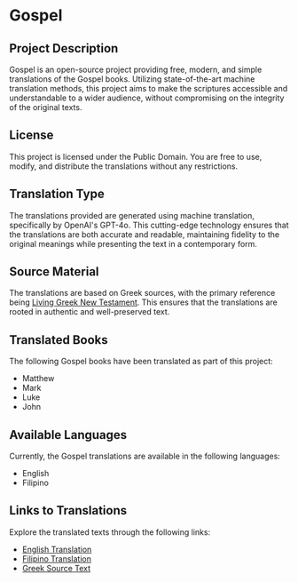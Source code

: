 # Gospel

## Project Description

Gospel is an open-source project providing free, modern, and simple translations of the Gospel books. Utilizing state-of-the-art machine translation methods, this project aims to make the scriptures accessible and understandable to a wider audience, without compromising on the integrity of the original texts.

## License

This project is licensed under the Public Domain. You are free to use, modify, and distribute the translations without any restrictions.

## Translation Type

The translations provided are generated using machine translation, specifically by OpenAI's GPT-4o. This cutting-edge technology ensures that the translations are both accurate and readable, maintaining fidelity to the original meanings while presenting the text in a contemporary form. 

## Source Material

The translations are based on Greek sources, with the primary reference being [Living Greek New Testament](https://www.livinggreeknt.org). This ensures that the translations are rooted in authentic and well-preserved text.

## Translated Books

The following Gospel books have been translated as part of this project:

- Matthew
- Mark
- Luke
- John

## Available Languages

Currently, the Gospel translations are available in the following languages:

- English
- Filipino

## Links to Translations

Explore the translated texts through the following links:

- [English Translation](/en2)
- [Filipino Translation](/fil2)
- [Greek Source Text](/el)
